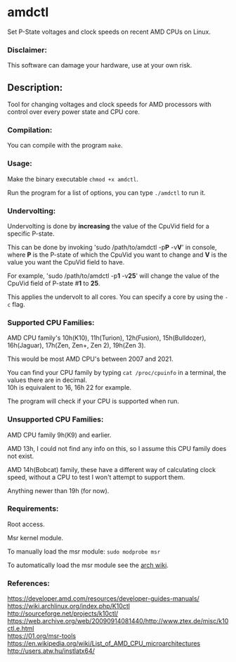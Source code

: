 # amdctl
Set P-State voltages and clock speeds on recent AMD CPUs on Linux.

### Disclaimer:

This software can damage your hardware, use at your own risk.

## Description:

Tool for changing voltages and clock speeds for AMD processors with control over every power state and CPU core.

### Compilation:

You can compile with the program `make`.

### Usage:

Make the binary executable `chmod +x amdctl`.

Run the program for a list of options, you can type `./amdctl` to run it.

### Undervolting: 

Undervolting is done by **increasing** the value of the CpuVid field for a specific P-state.

This can be done by invoking 'sudo /path/to/amdctl -p**P** -v**V**' in console, where **P** is the P-state of which the CpuVid you want to change and **V** is the value you want the CpuVid field to have.

For example, 'sudo /path/to/amdctl -p**1** -v**25**' will change the value of the CpuVid field of P-state #**1** to **25**.

This applies the undervolt to all cores. You can specify a core by using the `-c` flag.

### Supported CPU Families:

AMD CPU family's 10h(K10), 11h(Turion), 12h(Fusion), 15h(Bulldozer), 16h(Jaguar), 17h(Zen, Zen+, Zen 2), 19h(Zen 3).

This would be most AMD CPU's between 2007 and 2021.

You can find your CPU family by typing `cat /proc/cpuinfo` in a terminal, the values there are in decimal.  
10h is equivalent to 16, 16h 22 for example.

The program will check if your CPU is supported when run.

### Unsupported CPU Families:

AMD CPU family 9h(K9) and earlier.

AMD 13h, I could not find any info on this, so I assume this CPU family does not exist.

AMD 14h(Bobcat) family, these have a different way of calculating clock speed, without a CPU to test I won't attempt to support them.

Anything newer than 19h (for now).

### Requirements:

Root access.

Msr kernel module.

To manually load the msr module: `sudo modprobe msr`

To automatically load the msr module see the [arch wiki](https://wiki.archlinux.org/index.php/Kernel_modules#Automatic_module_handling).

### References:

https://developer.amd.com/resources/developer-guides-manuals/  
https://wiki.archlinux.org/index.php/K10ctl  
http://sourceforge.net/projects/k10ctl/  
https://web.archive.org/web/20090914081440/http://www.ztex.de/misc/k10ctl.e.html  
https://01.org/msr-tools  
https://en.wikipedia.org/wiki/List_of_AMD_CPU_microarchitectures  
http://users.atw.hu/instlatx64/  
